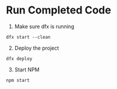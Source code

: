 # Run Completed Code

1. Make sure dfx is running

```
dfx start --clean
```

2. Deploy the project
```
dfx deploy
```

3. Start NPM
```
npm start
```

